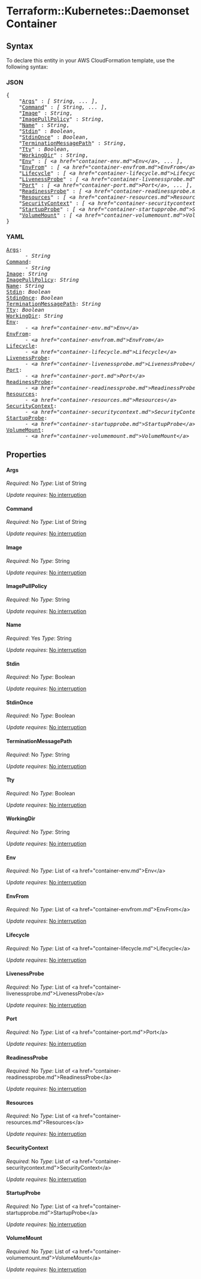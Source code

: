 # Terraform::Kubernetes::Daemonset Container

## Syntax

To declare this entity in your AWS CloudFormation template, use the following syntax:

### JSON

<pre>
{
    "<a href="#args" title="Args">Args</a>" : <i>[ String, ... ]</i>,
    "<a href="#command" title="Command">Command</a>" : <i>[ String, ... ]</i>,
    "<a href="#image" title="Image">Image</a>" : <i>String</i>,
    "<a href="#imagepullpolicy" title="ImagePullPolicy">ImagePullPolicy</a>" : <i>String</i>,
    "<a href="#name" title="Name">Name</a>" : <i>String</i>,
    "<a href="#stdin" title="Stdin">Stdin</a>" : <i>Boolean</i>,
    "<a href="#stdinonce" title="StdinOnce">StdinOnce</a>" : <i>Boolean</i>,
    "<a href="#terminationmessagepath" title="TerminationMessagePath">TerminationMessagePath</a>" : <i>String</i>,
    "<a href="#tty" title="Tty">Tty</a>" : <i>Boolean</i>,
    "<a href="#workingdir" title="WorkingDir">WorkingDir</a>" : <i>String</i>,
    "<a href="#env" title="Env">Env</a>" : <i>[ &lt;a href=&#34;container-env.md&#34;&gt;Env&lt;/a&gt;, ... ]</i>,
    "<a href="#envfrom" title="EnvFrom">EnvFrom</a>" : <i>[ &lt;a href=&#34;container-envfrom.md&#34;&gt;EnvFrom&lt;/a&gt;, ... ]</i>,
    "<a href="#lifecycle" title="Lifecycle">Lifecycle</a>" : <i>[ &lt;a href=&#34;container-lifecycle.md&#34;&gt;Lifecycle&lt;/a&gt;, ... ]</i>,
    "<a href="#livenessprobe" title="LivenessProbe">LivenessProbe</a>" : <i>[ &lt;a href=&#34;container-livenessprobe.md&#34;&gt;LivenessProbe&lt;/a&gt;, ... ]</i>,
    "<a href="#port" title="Port">Port</a>" : <i>[ &lt;a href=&#34;container-port.md&#34;&gt;Port&lt;/a&gt;, ... ]</i>,
    "<a href="#readinessprobe" title="ReadinessProbe">ReadinessProbe</a>" : <i>[ &lt;a href=&#34;container-readinessprobe.md&#34;&gt;ReadinessProbe&lt;/a&gt;, ... ]</i>,
    "<a href="#resources" title="Resources">Resources</a>" : <i>[ &lt;a href=&#34;container-resources.md&#34;&gt;Resources&lt;/a&gt;, ... ]</i>,
    "<a href="#securitycontext" title="SecurityContext">SecurityContext</a>" : <i>[ &lt;a href=&#34;container-securitycontext.md&#34;&gt;SecurityContext&lt;/a&gt;, ... ]</i>,
    "<a href="#startupprobe" title="StartupProbe">StartupProbe</a>" : <i>[ &lt;a href=&#34;container-startupprobe.md&#34;&gt;StartupProbe&lt;/a&gt;, ... ]</i>,
    "<a href="#volumemount" title="VolumeMount">VolumeMount</a>" : <i>[ &lt;a href=&#34;container-volumemount.md&#34;&gt;VolumeMount&lt;/a&gt;, ... ]</i>
}
</pre>

### YAML

<pre>
<a href="#args" title="Args">Args</a>: <i>
      - String</i>
<a href="#command" title="Command">Command</a>: <i>
      - String</i>
<a href="#image" title="Image">Image</a>: <i>String</i>
<a href="#imagepullpolicy" title="ImagePullPolicy">ImagePullPolicy</a>: <i>String</i>
<a href="#name" title="Name">Name</a>: <i>String</i>
<a href="#stdin" title="Stdin">Stdin</a>: <i>Boolean</i>
<a href="#stdinonce" title="StdinOnce">StdinOnce</a>: <i>Boolean</i>
<a href="#terminationmessagepath" title="TerminationMessagePath">TerminationMessagePath</a>: <i>String</i>
<a href="#tty" title="Tty">Tty</a>: <i>Boolean</i>
<a href="#workingdir" title="WorkingDir">WorkingDir</a>: <i>String</i>
<a href="#env" title="Env">Env</a>: <i>
      - &lt;a href=&#34;container-env.md&#34;&gt;Env&lt;/a&gt;</i>
<a href="#envfrom" title="EnvFrom">EnvFrom</a>: <i>
      - &lt;a href=&#34;container-envfrom.md&#34;&gt;EnvFrom&lt;/a&gt;</i>
<a href="#lifecycle" title="Lifecycle">Lifecycle</a>: <i>
      - &lt;a href=&#34;container-lifecycle.md&#34;&gt;Lifecycle&lt;/a&gt;</i>
<a href="#livenessprobe" title="LivenessProbe">LivenessProbe</a>: <i>
      - &lt;a href=&#34;container-livenessprobe.md&#34;&gt;LivenessProbe&lt;/a&gt;</i>
<a href="#port" title="Port">Port</a>: <i>
      - &lt;a href=&#34;container-port.md&#34;&gt;Port&lt;/a&gt;</i>
<a href="#readinessprobe" title="ReadinessProbe">ReadinessProbe</a>: <i>
      - &lt;a href=&#34;container-readinessprobe.md&#34;&gt;ReadinessProbe&lt;/a&gt;</i>
<a href="#resources" title="Resources">Resources</a>: <i>
      - &lt;a href=&#34;container-resources.md&#34;&gt;Resources&lt;/a&gt;</i>
<a href="#securitycontext" title="SecurityContext">SecurityContext</a>: <i>
      - &lt;a href=&#34;container-securitycontext.md&#34;&gt;SecurityContext&lt;/a&gt;</i>
<a href="#startupprobe" title="StartupProbe">StartupProbe</a>: <i>
      - &lt;a href=&#34;container-startupprobe.md&#34;&gt;StartupProbe&lt;/a&gt;</i>
<a href="#volumemount" title="VolumeMount">VolumeMount</a>: <i>
      - &lt;a href=&#34;container-volumemount.md&#34;&gt;VolumeMount&lt;/a&gt;</i>
</pre>

## Properties

#### Args

_Required_: No
_Type_: List of String

_Update requires_: [No interruption](https://docs.aws.amazon.com/AWSCloudFormation/latest/UserGuide/using-cfn-updating-stacks-update-behaviors.html#update-no-interrupt)

#### Command

_Required_: No
_Type_: List of String

_Update requires_: [No interruption](https://docs.aws.amazon.com/AWSCloudFormation/latest/UserGuide/using-cfn-updating-stacks-update-behaviors.html#update-no-interrupt)

#### Image

_Required_: No
_Type_: String

_Update requires_: [No interruption](https://docs.aws.amazon.com/AWSCloudFormation/latest/UserGuide/using-cfn-updating-stacks-update-behaviors.html#update-no-interrupt)

#### ImagePullPolicy

_Required_: No
_Type_: String

_Update requires_: [No interruption](https://docs.aws.amazon.com/AWSCloudFormation/latest/UserGuide/using-cfn-updating-stacks-update-behaviors.html#update-no-interrupt)

#### Name

_Required_: Yes
_Type_: String

_Update requires_: [No interruption](https://docs.aws.amazon.com/AWSCloudFormation/latest/UserGuide/using-cfn-updating-stacks-update-behaviors.html#update-no-interrupt)

#### Stdin

_Required_: No
_Type_: Boolean

_Update requires_: [No interruption](https://docs.aws.amazon.com/AWSCloudFormation/latest/UserGuide/using-cfn-updating-stacks-update-behaviors.html#update-no-interrupt)

#### StdinOnce

_Required_: No
_Type_: Boolean

_Update requires_: [No interruption](https://docs.aws.amazon.com/AWSCloudFormation/latest/UserGuide/using-cfn-updating-stacks-update-behaviors.html#update-no-interrupt)

#### TerminationMessagePath

_Required_: No
_Type_: String

_Update requires_: [No interruption](https://docs.aws.amazon.com/AWSCloudFormation/latest/UserGuide/using-cfn-updating-stacks-update-behaviors.html#update-no-interrupt)

#### Tty

_Required_: No
_Type_: Boolean

_Update requires_: [No interruption](https://docs.aws.amazon.com/AWSCloudFormation/latest/UserGuide/using-cfn-updating-stacks-update-behaviors.html#update-no-interrupt)

#### WorkingDir

_Required_: No
_Type_: String

_Update requires_: [No interruption](https://docs.aws.amazon.com/AWSCloudFormation/latest/UserGuide/using-cfn-updating-stacks-update-behaviors.html#update-no-interrupt)

#### Env

_Required_: No
_Type_: List of &lt;a href=&#34;container-env.md&#34;&gt;Env&lt;/a&gt;

_Update requires_: [No interruption](https://docs.aws.amazon.com/AWSCloudFormation/latest/UserGuide/using-cfn-updating-stacks-update-behaviors.html#update-no-interrupt)

#### EnvFrom

_Required_: No
_Type_: List of &lt;a href=&#34;container-envfrom.md&#34;&gt;EnvFrom&lt;/a&gt;

_Update requires_: [No interruption](https://docs.aws.amazon.com/AWSCloudFormation/latest/UserGuide/using-cfn-updating-stacks-update-behaviors.html#update-no-interrupt)

#### Lifecycle

_Required_: No
_Type_: List of &lt;a href=&#34;container-lifecycle.md&#34;&gt;Lifecycle&lt;/a&gt;

_Update requires_: [No interruption](https://docs.aws.amazon.com/AWSCloudFormation/latest/UserGuide/using-cfn-updating-stacks-update-behaviors.html#update-no-interrupt)

#### LivenessProbe

_Required_: No
_Type_: List of &lt;a href=&#34;container-livenessprobe.md&#34;&gt;LivenessProbe&lt;/a&gt;

_Update requires_: [No interruption](https://docs.aws.amazon.com/AWSCloudFormation/latest/UserGuide/using-cfn-updating-stacks-update-behaviors.html#update-no-interrupt)

#### Port

_Required_: No
_Type_: List of &lt;a href=&#34;container-port.md&#34;&gt;Port&lt;/a&gt;

_Update requires_: [No interruption](https://docs.aws.amazon.com/AWSCloudFormation/latest/UserGuide/using-cfn-updating-stacks-update-behaviors.html#update-no-interrupt)

#### ReadinessProbe

_Required_: No
_Type_: List of &lt;a href=&#34;container-readinessprobe.md&#34;&gt;ReadinessProbe&lt;/a&gt;

_Update requires_: [No interruption](https://docs.aws.amazon.com/AWSCloudFormation/latest/UserGuide/using-cfn-updating-stacks-update-behaviors.html#update-no-interrupt)

#### Resources

_Required_: No
_Type_: List of &lt;a href=&#34;container-resources.md&#34;&gt;Resources&lt;/a&gt;

_Update requires_: [No interruption](https://docs.aws.amazon.com/AWSCloudFormation/latest/UserGuide/using-cfn-updating-stacks-update-behaviors.html#update-no-interrupt)

#### SecurityContext

_Required_: No
_Type_: List of &lt;a href=&#34;container-securitycontext.md&#34;&gt;SecurityContext&lt;/a&gt;

_Update requires_: [No interruption](https://docs.aws.amazon.com/AWSCloudFormation/latest/UserGuide/using-cfn-updating-stacks-update-behaviors.html#update-no-interrupt)

#### StartupProbe

_Required_: No
_Type_: List of &lt;a href=&#34;container-startupprobe.md&#34;&gt;StartupProbe&lt;/a&gt;

_Update requires_: [No interruption](https://docs.aws.amazon.com/AWSCloudFormation/latest/UserGuide/using-cfn-updating-stacks-update-behaviors.html#update-no-interrupt)

#### VolumeMount

_Required_: No
_Type_: List of &lt;a href=&#34;container-volumemount.md&#34;&gt;VolumeMount&lt;/a&gt;

_Update requires_: [No interruption](https://docs.aws.amazon.com/AWSCloudFormation/latest/UserGuide/using-cfn-updating-stacks-update-behaviors.html#update-no-interrupt)

